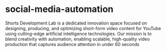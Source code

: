 # social-media-automation
Shorts Development Lab is a dedicated innovation space focused on designing, producing, and optimizing short-form video content for YouTube using cutting-edge artificial intelligence technologies. Our mission is to blend creativity with automation, enabling scalable, high-quality video production that captures audience attention in under 60 seconds
